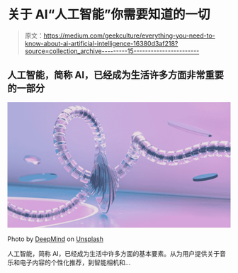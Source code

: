 # 关于 AI“人工智能”你需要知道的一切

> 原文：<https://medium.com/geekculture/everything-you-need-to-know-about-ai-artificial-intelligence-16380d3af218?source=collection_archive---------15----------------------->

## 人工智能，简称 AI，已经成为生活许多方面非常重要的一部分

![](img/883742d575e4beb7984ee9a11aec1310.png)

Photo by [DeepMind](https://unsplash.com/@deepmind?utm_source=medium&utm_medium=referral) on [Unsplash](https://unsplash.com?utm_source=medium&utm_medium=referral)

人工智能，简称 AI，已经成为生活中许多方面的基本要素。从为用户提供关于音乐和电子内容的个性化推荐，到智能相机和…